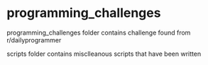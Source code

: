 # programming_challenges

programming_challenges folder contains challenge found from r/dailyprogrammer

scripts folder contains misclleanous scripts that have been written
